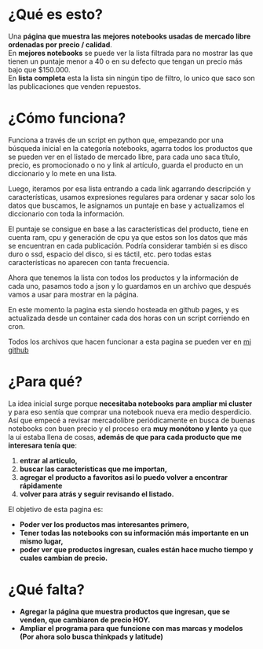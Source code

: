 
# ¿Qué es esto?
Una **página que muestra las mejores notebooks usadas de mercado libre ordenadas por precio / calidad**.\
En **mejores notebooks** se puede ver la lista filtrada para no mostrar las que tienen un puntaje menor a 40 o en su defecto que tengan un precio más bajo que $150.000.\
En **lista completa** esta la lista sin ningún tipo de filtro, lo unico que saco son las publicaciones que venden repuestos.

# ¿Cómo funciona?
Funciona a través de un script en python que, empezando por una búsqueda inicial en la categoría notebooks, agarra todos los productos que se pueden ver en el listado de mercado libre, para cada uno saca título, precio, es promocionado o no y link al artículo, guarda el producto en un diccionario y lo mete en una lista.

Luego, iteramos por esa lista entrando a cada link agarrando descripción y características, usamos expresiones regulares para ordenar y sacar solo los datos que buscamos, le asignamos un puntaje en base y actualizamos el diccionario con toda la información.

El puntaje se consigue en base a las características del producto, tiene en cuenta ram, cpu y generación de cpu ya que estos son los datos que más se encuentran en cada publicación. Podría considerar también si es disco duro o ssd, espacio del disco, si es táctil, etc. pero todas estas características no aparecen con tanta frecuencia.

Ahora que tenemos la lista con todos los productos y la información de cada uno, pasamos todo a json y lo guardamos en un archivo que después vamos a usar para mostrar en la página.

En este momento la pagina esta siendo hosteada en github pages, y es actualizada desde un container cada dos horas con un script corriendo en cron.

Todos los archivos que hacen funcionar a esta pagina se pueden ver en [mi github](https://github.com/juan-martell/juan-martell.github.io)

# ¿Para qué?
La idea inicial surge porque **necesitaba notebooks para ampliar mi cluster** y para eso sentía que comprar una notebook nueva era medio desperdicio. Así que empecé a revisar mercadolibre periódicamente en busca de buenas notebooks con buen precio y el proceso era **muy monótono y lento** ya que la ui estaba llena de cosas, **además de que para cada producto que me interesara tenía que**:

1. **entrar al articulo,**
2. **buscar las características que me importan,**
3. **agregar el producto a favoritos asi lo puedo volver a encontrar rápidamente**
4. **volver para atrás y seguir revisando el listado.**

El objetivo de esta pagina es:

- **Poder ver los productos mas interesantes primero,**
- **Tener todas las notebooks con su información más importante en un mismo lugar,**
- **poder ver que productos ingresan, cuales están hace mucho tiempo y cuales cambian de precio.**
# ¿Qué falta?

- **Agregar la página que muestra productos que ingresan, que se venden, que cambiaron de precio HOY.**
- **Ampliar el programa para que funcione con mas marcas y modelos (Por ahora solo busca thinkpads y latitude)**
